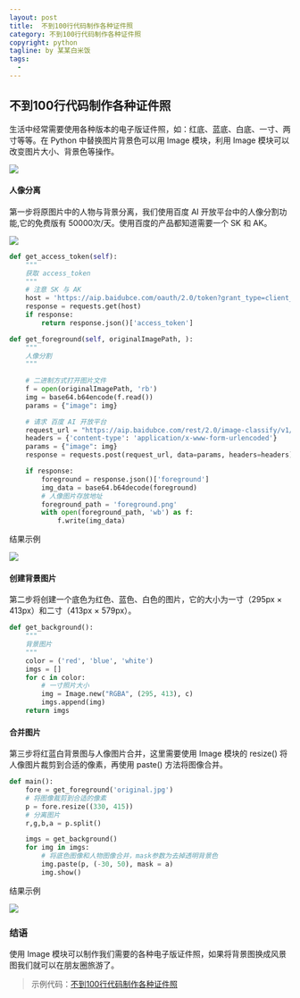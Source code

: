 ```yaml
---
layout: post     
title:  不到100行代码制作各种证件照                                   
category: 不到100行代码制作各种证件照        
copyright: python                           
tagline: by 某某白米饭           
tags: 
  - 
---
```


## 不到100行代码制作各种证件照

生活中经常需要使用各种版本的电子版证件照，如：红底、蓝底、白底、一寸、两寸等等。在 Python 中替换图片背景色可以用 Image 模块，利用 Image 模块可以改变图片大小、背景色等操作。
<!--more-->
![](http://www.justdopython.com/assets/images/2020/background/result.png)

#### 人像分离

第一步将原图片中的人物与背景分离，我们使用百度 AI 开放平台中的人像分割功能,它的免费版有 50000次/天。使用百度的产品都知道需要一个 SK 和 AK。

![](http://www.justdopython.com/assets/images/2020/background/bdai.png)

```python
def get_access_token(self):
    """
    获取 access_token
    """
    # 注意 SK 与 AK
    host = 'https://aip.baidubce.com/oauth/2.0/token?grant_type=client_credentials&client_id=ak&client_secret=sk'
    response = requests.get(host)
    if response:
        return response.json()['access_token']

def get_foreground(self, originalImagePath, ):
    """
    人像分割
    """
    
    # 二进制方式打开图片文件
    f = open(originalImagePath, 'rb')
    img = base64.b64encode(f.read())
    params = {"image": img}

    # 请求 百度 AI 开放平台
    request_url = "https://aip.baidubce.com/rest/2.0/image-classify/v1/body_seg?access_token=" + get_access_token()
    headers = {'content-type': 'application/x-www-form-urlencoded'}
    params = {"image": img}
    response = requests.post(request_url, data=params, headers=headers)

    if response:
        foreground = response.json()['foreground']
        img_data = base64.b64decode(foreground)
        # 人像图片存放地址
        foreground_path = 'foreground.png'
        with open(foreground_path, 'wb') as f:
            f.write(img_data)
```

结果示例

![](http://www.justdopython.com/assets/images/2020/background/foreground.png)

#### 创建背景图片

第二步将创建一个底色为红色、蓝色、白色的图片，它的大小为一寸（295px × 413px）和二寸（413px × 579px）。

```python
def get_background():
    """
    背景图片
    """
    color = ('red', 'blue', 'white')
    imgs = []
    for c in color:
        # 一寸照片大小
        img = Image.new("RGBA", (295, 413), c)
        imgs.append(img)
    return imgs
```

#### 合并图片

第三步将红蓝白背景图与人像图片合并，这里需要使用 Image 模块的 resize() 将人像图片裁剪到合适的像素，再使用 paste() 方法将图像合并。

```python
def main():
    fore = get_foreground('original.jpg')
    # 将图像裁剪到合适的像素
    p = fore.resize((330, 415))
    # 分离图片
    r,g,b,a = p.split()

    imgs = get_background()
    for img in imgs:
        # 将底色图像和人物图像合并，mask参数为去掉透明背景色
        img.paste(p, (-30, 50), mask = a)
        img.show()
```

结果示例

![](http://www.justdopython.com/assets/images/2020/background/effect.png)

### 结语

使用 Image 模块可以制作我们需要的各种电子版证件照，如果将背景图换成风景图我们就可以在朋友圈旅游了。

> 示例代码：[不到100行代码制作各种证件照](https://github.com/JustDoPython/python-examples/tree/master/moumoubaimifan/background)